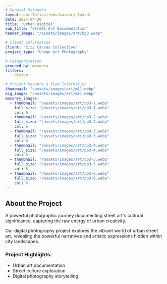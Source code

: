 ```yaml
---
# General Metadata
layout: portfolio/items/masonry-layout
date: 2024-04-20
title: "Urban Digital"
sub_title: "Street Art Documentation"
header_image: "/assets/images/art/bg3.webp"

# Client Information
client: "City Canvas Collective"
project_type: "Urban Art Photography"

# Categorization
grouped_by: masonry
filters:
  - design

# Project Masonry & Item Information
thumbnail: "/assets/images/art/m11.webp"
big_image: "/assets/images/art/m11.webp"
masonry_images:
  - thumbnail: "/assets/images/art/pp3-1.webp"
    full_size: "/assets/images/art/pp3-1.webp"
    col: 6
  - thumbnail: "/assets/images/art/pp3-2.webp"
    full_size: "/assets/images/art/pp3-2.webp"
    col: 6
  - thumbnail: "/assets/images/art/pp3-3.webp"
    full_size: "/assets/images/art/pp3-3.webp"
    col: 6
  - thumbnail: "/assets/images/art/pp3-4.webp"
    full_size: "/assets/images/art/pp3-4.webp"
    col: 6
  - thumbnail: "/assets/images/art/pp3-5.webp"
    full_size: "/assets/images/art/pp3-5.webp"
    col: 6
  - thumbnail: "/assets/images/art/pp3-6.webp"
    full_size: "/assets/images/art/pp3-6.webp"
    col: 6
---
```


## About the Project
<p class="lead">A powerful photographic journey documenting street art's cultural significance, capturing the raw energy of urban creativity.</p>

Our digital photography project explores the vibrant world of urban street art, revealing the powerful narratives and artistic expressions hidden within city landscapes.

### Project Highlights:
- Urban art documentation
- Street culture exploration
- Digital photography storytelling

